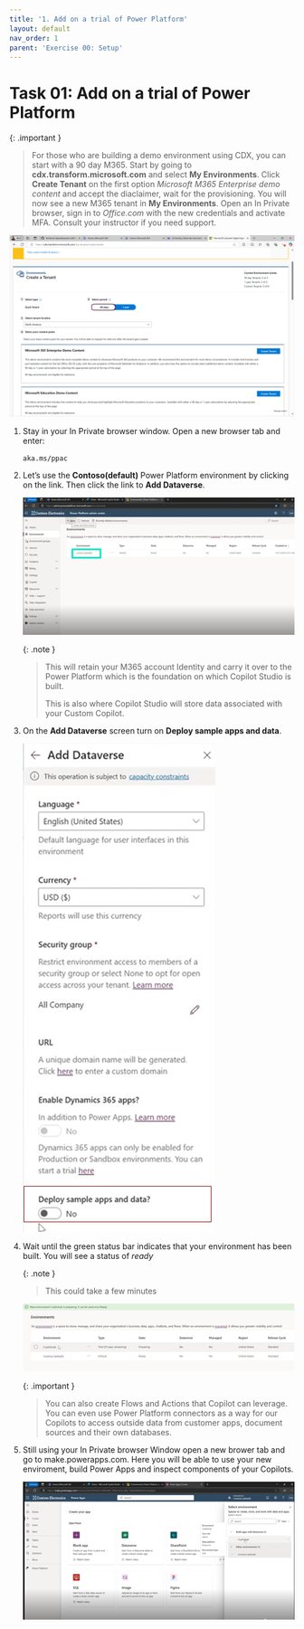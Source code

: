 ```yaml
---
title: '1. Add on a trial of Power Platform'
layout: default
nav_order: 1
parent: 'Exercise 00: Setup'
---
```


# Task 01: Add on a trial of Power Platform

{: .important }
> For those who are building a demo environment using CDX, you can start with a 90 day M365. Start by going to **cdx.transform.microsoft.com** and select **My Environments**. Click **Create Tenant** on the first option *Microsoft M365 Enterprise demo content* and accept the diaclaimer, wait for the provisioning.  You will now see a new M365 tenant in **My Environments**. Open an In Private browser, sign in to *Office.com* with the new credentials and activate MFA.  Consult your instructor if you need support.
> 

![90daystennant.png](../../media/90daystennant.png) 


1.	Stay in your In Private browser window. Open a new browser tab and enter: 
    ```
    aka.ms/ppac
    ```
    

1.	Let’s use the **Contoso(default)** Power Platform environment by clicking on the link. Then click the link to **Add Dataverse**. 

    ![lab0-1.png](../../media/lab0-1.png)

    {: .note }
    > This will retain your M365 account Identity and carry it over to the Power Platform which is the foundation on which Copilot Studio is built.
    >
    > This is also where Copilot Studio will store data associated with your Custom Copilot.   

1.	On the **Add Dataverse** screen turn on **Deploy sample apps and data**. 

    ![lab0-6.png](../../media/lab0-6.png) 

1.	Wait until the green status bar indicates that your environment has been built. You will see a status of *ready*

    {: .note }
    > This could take a few minutes  

    ![lab0-7.png](../../media/lab0-7.png)


    {: .important }
    > You can also create Flows and Actions that Copilot can leverage. You can even use Power Platform connectors as a way for our Copilots to access outside data from customer apps, document sources and their own databases.   

1.	Still using your In Private browser Window open a new brower tab and go to make.powerapps.com. Here you will be able to use your new enviroment, build Power Apps and inspect components of your Copilots.

    ![lab0-8.png](../../media/lab0-8.png) 


